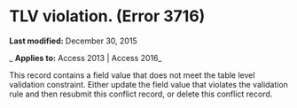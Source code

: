 
# TLV violation. (Error 3716)

 **Last modified:** December 30, 2015

 _ **Applies to:** Access 2013 | Access 2016_

This record contains a field value that does not meet the table level validation constraint. Either update the field value that violates the validation rule and then resubmit this conflict record, or delete this conflict record.

